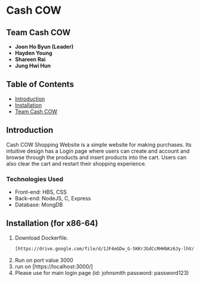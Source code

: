# Cash COW

## Team Cash COW

- **Joon Ho Byun (Leader)**
- **Hayden Young**
- **Shareen Rai**
- **Jung Hwi Hun**

## Table of Contents

- [Introduction](#introduction)
- [Installation](#installation)
- [Team Cash COW](#team-Cash-COW)

## Introduction

Cash COW Shopping Website is a simple website for making purchases. Its intuitive design has a Login page where users can create and account and browse through the products and insert products into the cart. Users can also clear the cart and restart their shopping experience.  

### Technologies Used

- Front-end: HBS, CSS
- Back-end: NodeJS, C, Express
- Database: MongDB

## Installation (for x86-64)

1. Download Dockerfile.
    ```bash
    [https://drive.google.com/file/d/1JF4eGDw_G-5KKrJGdCcRHHbKz6Jy-lhV/view?usp=sharing](https://drive.google.com/file/d/1-8o1DtWa7aM7fjE3ct4fynMClrb31mlG/view?usp=sharing)https://drive.google.com/file/d/1-8o1DtWa7aM7fjE3ct4fynMClrb31mlG/view?usp=sharing
    ```
4. Run on port value 3000
5. run on [https://localhost:3000/]
6. Please use for main login page (id: johnsmith password: password123)


